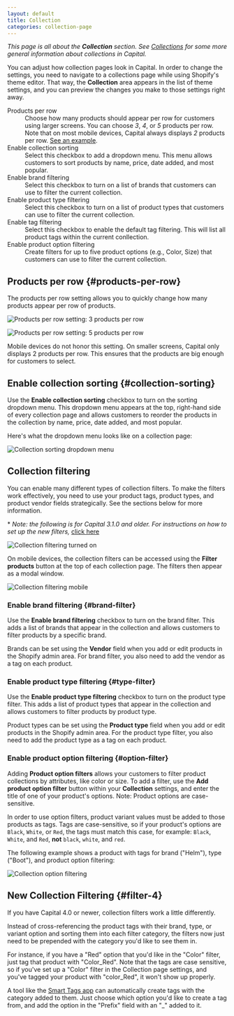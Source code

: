 ```yaml
---
layout: default
title: Collection
categories: collection-page
---
```


_This page is all about the **Collection** section. See [Collections](../collections) for some more general information about collections in Capital._

You can adjust how collection pages look in Capital. In order to change the settings, you need to navigate to a collections page while using Shopify's theme editor. That way, the **Collection** area appears in the list of theme settings, and you can preview the changes you make to those settings right away.

<dl>
  <dt>Products per row</dt>
  <dd>Choose how many products should appear per row for customers using larger screens. You can choose <em>3</em>, <em>4</em>, or <em>5</em> products per row. Note that on most mobile devices, Capital always displays <em>2</em> products per row. <a href="#products-per-row">See an example</a>.</dd>
  <dt>Enable collection sorting</dt>
  <dd>Select this checkbox to add a dropdown menu. This menu allows customers to sort products by name, price, date added, and most popular.</dd>
  <dt>Enable brand filtering</dt>
  <dd>Select this checkbox to turn on a list of brands that customers can use to filter the current collection.</dd>
  <dt>Enable product type filtering</dt>
  <dd>Select this checkbox to turn on a list of product types that customers can use to filter the current collection.</dd>
  <dt>Enable tag filtering</dt>
  <dd>Select this checkbox to enable the default tag filtering. This will list all product tags within the current conllection.</dd>
  <dt>Enable product option filtering</dt>
  <dd>Create filters for up to five product options (e.g., Color, Size) that customers can use to filter the current collection.</dd>
</dl>

## Products per row {#products-per-row}

The products per row setting allows you to quickly change how many products appear per row of products.

![Products per row setting: 3 products per row](../images/products-per-row-3-collection.png)

![Products per row setting: 5 products per row](../images/products-per-row-5-collection.png)

Mobile devices do not honor this setting. On smaller screens, Capital only displays 2 products per row. This ensures that the products are big enough for customers to select.

## Enable collection sorting {#collection-sorting}

Use the **Enable collection sorting** checkbox to turn on the sorting dropdown menu. This dropdown menu appears at the top, right-hand side of every collection page and allows customers to reorder the products in the collection by name, price, date added, and most popular.

Here's what the dropdown menu looks like on a collection page:

![Collection sorting dropdown menu](../images/collection-sorting.png)

## Collection filtering

You can enable many different types of collection filters. To make the filters work effectively, you need to use your product tags, product types, and product vendor fields strategically. See the sections below for more information.

&ast; *Note: the following is for Capital 3.1.0 and older. For instructions on how to set up the new filters,* [click here](#filter-4)

![Collection filtering turned on](../images/collection-filtering.png)

On mobile devices, the collection filters can be accessed using the **Filter products** button at the top of each collection page. The filters then appear as a modal window.

![Collection filtering mobile](../images/filter-collection-mobile.png)

### Enable brand filtering {#brand-filter}

Use the **Enable brand filtering** checkbox to turn on the brand filter. This adds a list of brands that appear in the collection and allows customers to filter products by a specific brand.

Brands can be set using the **Vendor** field when you add or edit products in the Shopify admin area. For brand filter, you also need to add the vendor as a tag on each product.

### Enable product type filtering {#type-filter}

Use the **Enable product type filtering** checkbox to turn on the product type filter. This adds a list of product types that appear in the collection and allows customers to filter products by product type.

Product types can be set using the **Product type** field when you add or edit products in the Shopify admin area. For the product type filter, you also need to add the product type as a tag on each product.

### Enable product option filtering {#option-filter}

Adding **Product option filters** allows your customers to filter product collections by attributes, like color or size. To add a filter, use the **Add product option filter** button within your **Collection** settings, and enter the title of one of your product's options. Note: Product options are case-sensitive.

In order to use option filters, product variant values must be added to those products as tags. Tags are case-sensitive, so if your product's options are `Black`, `White`, or `Red`, the tags must match this case, for example: `Black`, `White`, and `Red`, __not__ `black`, `white`, and `red`.

The following example shows a product with tags for brand ("Helm"), type ("Boot"), and product option filtering:

![Collection option filtering](../images/collection-option-filtering.png)

## New Collection Filtering {#filter-4}

If you have Capital 4.0 or newer, collection filters work a little differently. 

Instead of cross-referencing the product tags with their brand, type, or variant option and sorting them into each filter category, the filters now just need to be prepended with the category you'd like to see them in. 

For instance, if you have a "Red" option that you'd like in the "Color" filter, just tag that product with "Color_Red". Note that the tags are case sensitive, so if you've set up a "Color" filter in the Collection page settings, and you've tagged your product with "color_Red", it won't show up properly. 

A tool like the [Smart Tags app](https://apps.shopify.com/smart-tags) can automatically create tags with the category added to them. Just choose which option you'd like to create a tag from, and add the option in the "Prefix" field with an "\_" added to it. 
